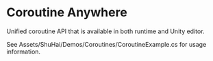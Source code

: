 # Coroutine Anywhere

Unified coroutine API that is available in both runtime and Unity editor.

See Assets/ShuHai/Demos/Coroutines/CoroutineExample.cs for usage information.